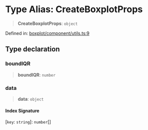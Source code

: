 # Type Alias: CreateBoxplotProps

> **CreateBoxplotProps**: `object`

Defined in: [boxplot/component/utils.ts:9](https://github.com/GeoDaCenter/openassistant/blob/f1f258826ab8e671a18170ebc60cc2939607e736/packages/echarts/src/boxplot/component/utils.ts#L9)

## Type declaration

### boundIQR

> **boundIQR**: `number`

### data

> **data**: `object`

#### Index Signature

\[`key`: `string`\]: `number`[]
